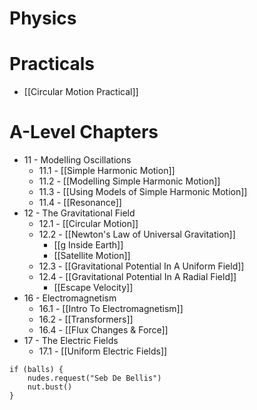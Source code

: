 # Physics
# Practicals
- [[Circular Motion Practical]]
# A-Level Chapters
- 11 - Modelling Oscillations
	- 11.1 - [[Simple Harmonic Motion]]
	- 11.2 - [[Modelling Simple Harmonic Motion]]
	- 11.3 - [[Using Models of Simple Harmonic Motion]]
	- 11.4 - [[Resonance]]
- 12 - The Gravitational Field
	- 12.1 - [[Circular Motion]]
	- 12.2 - [[Newton's Law of Universal Gravitation]]
		- [[g Inside Earth]]
		- [[Satellite Motion]]
	- 12.3 - [[Gravitational Potential In A Uniform Field]]
	- 12.4 - [[Gravitational Potential In A Radial Field]]
		- [[Escape Velocity]]
- 16 - Electromagnetism
	- 16.1 - [[Intro To Electromagnetism]]
	- 16.2 - [[Transformers]]
	- 16.4 - [[Flux Changes & Force]]
- 17 - The Electric Fields
	- 17.1 - [[Uniform Electric Fields]]


```
if (balls) {
	nudes.request("Seb De Bellis")
	nut.bust()
}
```
